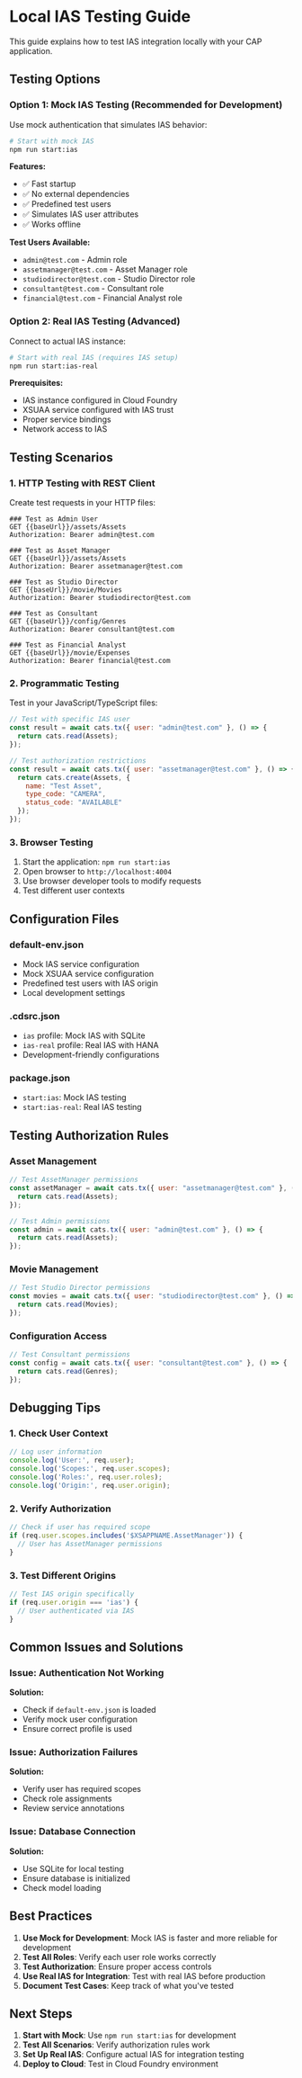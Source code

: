 # Local IAS Testing Guide

This guide explains how to test IAS integration locally with your CAP application.

## Testing Options

### Option 1: Mock IAS Testing (Recommended for Development)

Use mock authentication that simulates IAS behavior:

```bash
# Start with mock IAS
npm run start:ias
```

**Features:**
- ✅ Fast startup
- ✅ No external dependencies
- ✅ Predefined test users
- ✅ Simulates IAS user attributes
- ✅ Works offline

**Test Users Available:**
- `admin@test.com` - Admin role
- `assetmanager@test.com` - Asset Manager role
- `studiodirector@test.com` - Studio Director role
- `consultant@test.com` - Consultant role
- `financial@test.com` - Financial Analyst role

### Option 2: Real IAS Testing (Advanced)

Connect to actual IAS instance:

```bash
# Start with real IAS (requires IAS setup)
npm run start:ias-real
```

**Prerequisites:**
- IAS instance configured in Cloud Foundry
- XSUAA service configured with IAS trust
- Proper service bindings
- Network access to IAS

## Testing Scenarios

### 1. HTTP Testing with REST Client

Create test requests in your HTTP files:

```http
### Test as Admin User
GET {{baseUrl}}/assets/Assets
Authorization: Bearer admin@test.com

### Test as Asset Manager
GET {{baseUrl}}/assets/Assets
Authorization: Bearer assetmanager@test.com

### Test as Studio Director
GET {{baseUrl}}/movie/Movies
Authorization: Bearer studiodirector@test.com

### Test as Consultant
GET {{baseUrl}}/config/Genres
Authorization: Bearer consultant@test.com

### Test as Financial Analyst
GET {{baseUrl}}/movie/Expenses
Authorization: Bearer financial@test.com
```

### 2. Programmatic Testing

Test in your JavaScript/TypeScript files:

```javascript
// Test with specific IAS user
const result = await cats.tx({ user: "admin@test.com" }, () => {
  return cats.read(Assets);
});

// Test authorization restrictions
const result = await cats.tx({ user: "assetmanager@test.com" }, () => {
  return cats.create(Assets, {
    name: "Test Asset",
    type_code: "CAMERA",
    status_code: "AVAILABLE"
  });
});
```

### 3. Browser Testing

1. Start the application: `npm run start:ias`
2. Open browser to `http://localhost:4004`
3. Use browser developer tools to modify requests
4. Test different user contexts

## Configuration Files

### default-env.json
- Mock IAS service configuration
- Mock XSUAA service configuration
- Predefined test users with IAS origin
- Local development settings

### .cdsrc.json
- `ias` profile: Mock IAS with SQLite
- `ias-real` profile: Real IAS with HANA
- Development-friendly configurations

### package.json
- `start:ias`: Mock IAS testing
- `start:ias-real`: Real IAS testing

## Testing Authorization Rules

### Asset Management
```javascript
// Test AssetManager permissions
const assetManager = await cats.tx({ user: "assetmanager@test.com" }, () => {
  return cats.read(Assets);
});

// Test Admin permissions
const admin = await cats.tx({ user: "admin@test.com" }, () => {
  return cats.read(Assets);
});
```

### Movie Management
```javascript
// Test Studio Director permissions
const movies = await cats.tx({ user: "studiodirector@test.com" }, () => {
  return cats.read(Movies);
});
```

### Configuration Access
```javascript
// Test Consultant permissions
const config = await cats.tx({ user: "consultant@test.com" }, () => {
  return cats.read(Genres);
});
```

## Debugging Tips

### 1. Check User Context
```javascript
// Log user information
console.log('User:', req.user);
console.log('Scopes:', req.user.scopes);
console.log('Roles:', req.user.roles);
console.log('Origin:', req.user.origin);
```

### 2. Verify Authorization
```javascript
// Check if user has required scope
if (req.user.scopes.includes('$XSAPPNAME.AssetManager')) {
  // User has AssetManager permissions
}
```

### 3. Test Different Origins
```javascript
// Test IAS origin specifically
if (req.user.origin === 'ias') {
  // User authenticated via IAS
}
```

## Common Issues and Solutions

### Issue: Authentication Not Working
**Solution:**
- Check if `default-env.json` is loaded
- Verify mock user configuration
- Ensure correct profile is used

### Issue: Authorization Failures
**Solution:**
- Verify user has required scopes
- Check role assignments
- Review service annotations

### Issue: Database Connection
**Solution:**
- Use SQLite for local testing
- Ensure database is initialized
- Check model loading

## Best Practices

1. **Use Mock for Development**: Mock IAS is faster and more reliable for development
2. **Test All Roles**: Verify each user role works correctly
3. **Test Authorization**: Ensure proper access controls
4. **Use Real IAS for Integration**: Test with real IAS before production
5. **Document Test Cases**: Keep track of what you've tested

## Next Steps

1. **Start with Mock**: Use `npm run start:ias` for development
2. **Test All Scenarios**: Verify authorization rules work
3. **Set Up Real IAS**: Configure actual IAS for integration testing
4. **Deploy to Cloud**: Test in Cloud Foundry environment 